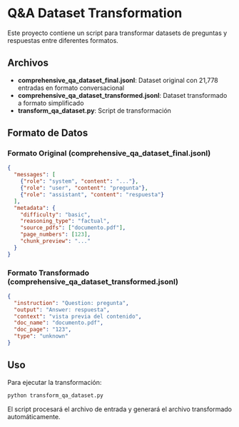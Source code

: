# Q&A Dataset Transformation

Este proyecto contiene un script para transformar datasets de preguntas y respuestas entre diferentes formatos.

## Archivos

- **comprehensive_qa_dataset_final.jsonl**: Dataset original con 21,778 entradas en formato conversacional
- **comprehensive_qa_dataset_transformed.jsonl**: Dataset transformado a formato simplificado
- **transform_qa_dataset.py**: Script de transformación

## Formato de Datos

### Formato Original (comprehensive_qa_dataset_final.jsonl)
```json
{
  "messages": [
    {"role": "system", "content": "..."},
    {"role": "user", "content": "pregunta"},
    {"role": "assistant", "content": "respuesta"}
  ],
  "metadata": {
    "difficulty": "basic",
    "reasoning_type": "factual",
    "source_pdfs": ["documento.pdf"],
    "page_numbers": [123],
    "chunk_preview": "..."
  }
}
```

### Formato Transformado (comprehensive_qa_dataset_transformed.jsonl)
```json
{
  "instruction": "Question: pregunta",
  "output": "Answer: respuesta",
  "context": "vista previa del contenido",
  "doc_name": "documento.pdf",
  "doc_page": "123",
  "type": "unknown"
}
```

## Uso

Para ejecutar la transformación:

```bash
python transform_qa_dataset.py
```

El script procesará el archivo de entrada y generará el archivo transformado automáticamente.